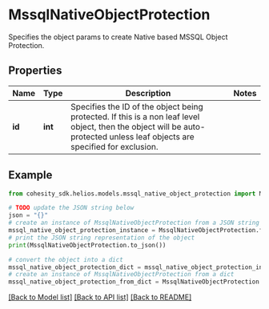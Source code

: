 # MssqlNativeObjectProtection

Specifies the object params to create Native based MSSQL Object Protection.

## Properties

Name | Type | Description | Notes
------------ | ------------- | ------------- | -------------
**id** | **int** | Specifies the ID of the object being protected. If this is a non leaf level object, then the object will be auto-protected unless leaf objects are specified for exclusion. | 

## Example

```python
from cohesity_sdk.helios.models.mssql_native_object_protection import MssqlNativeObjectProtection

# TODO update the JSON string below
json = "{}"
# create an instance of MssqlNativeObjectProtection from a JSON string
mssql_native_object_protection_instance = MssqlNativeObjectProtection.from_json(json)
# print the JSON string representation of the object
print(MssqlNativeObjectProtection.to_json())

# convert the object into a dict
mssql_native_object_protection_dict = mssql_native_object_protection_instance.to_dict()
# create an instance of MssqlNativeObjectProtection from a dict
mssql_native_object_protection_from_dict = MssqlNativeObjectProtection.from_dict(mssql_native_object_protection_dict)
```
[[Back to Model list]](../README.md#documentation-for-models) [[Back to API list]](../README.md#documentation-for-api-endpoints) [[Back to README]](../README.md)



